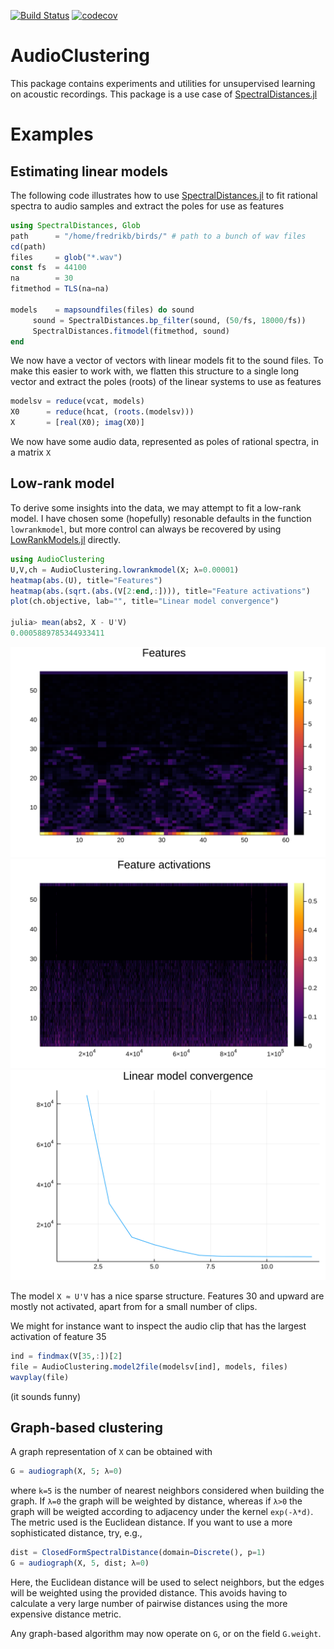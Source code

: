 [![Build Status](https://travis-ci.org/baggepinnen/AudioClustering.jl.svg?branch=master)](https://travis-ci.org/baggepinnen/AudioClustering.jl)
[![codecov](https://codecov.io/gh/baggepinnen/AudioClustering.jl/branch/master/graph/badge.svg)](https://codecov.io/gh/baggepinnen/AudioClustering.jl)

# AudioClustering
This package contains experiments and utilities for unsupervised learning on acoustic recordings. This package is a use case of [SpectralDistances.jl](https://github.com/baggepinnen/SpectralDistances.jl)

# Examples

## Estimating linear models
The following code illustrates how to use [SpectralDistances.jl](https://github.com/baggepinnen/SpectralDistances.jl) to fit rational spectra to audio samples and extract the poles for use as features
```julia
using SpectralDistances, Glob
path      = "/home/fredrikb/birds/" # path to a bunch of wav files
cd(path)
files     = glob("*.wav")
const fs  = 44100
na        = 30
fitmethod = TLS(na=na)

models    = mapsoundfiles(files) do sound
     sound = SpectralDistances.bp_filter(sound, (50/fs, 18000/fs))
     SpectralDistances.fitmodel(fitmethod, sound)
end
```
We now have a vector of vectors with linear models fit to the sound files. To make this easier to work with, we flatten this structure to a single long vector and extract the poles (roots) of the linear systems to use as features
```julia
modelsv = reduce(vcat, models)
X0      = reduce(hcat, (roots.(modelsv)))
X       = [real(X0); imag(X0)]
```

We now have some audio data, represented as poles of rational spectra, in a matrix `X`
## Low-rank model
To derive some insights into the data, we may attempt to fit a low-rank model. I have chosen some (hopefully) resonable defaults in the function `lowrankmodel`, but more control can always be recovered by using [LowRankModels.jl](https://github.com/madeleineudell/LowRankModels.jl) directly.
```julia
using AudioClustering
U,V,ch = AudioClustering.lowrankmodel(X; λ=0.00001)
heatmap(abs.(U), title="Features")
heatmap(abs.(sqrt.(abs.(V[2:end,:]))), title="Feature activations")
plot(ch.objective, lab="", title="Linear model convergence")

julia> mean(abs2, X - U'V)
0.0005889785344933411
```
![window](figs/features.svg)
![window](figs/featureact.svg)
![window](figs/convergence.svg)

The model `X ≈ U'V` has a nice sparse structure. Features 30 and upward are mostly not activated, apart from for a small number of clips.

We might for instance want to inspect the audio clip that has the largest activation of feature 35
```julia
ind = findmax(V[35,:])[2]
file = AudioClustering.model2file(modelsv[ind], models, files)
wavplay(file)
```
(it sounds funny)

## Graph-based clustering
A graph representation of `X` can be obtained with
```julia
G = audiograph(X, 5; λ=0)
```
where `k=5` is the number of nearest neighbors considered when building the graph. If `λ=0` the graph will be weighted by distance, whereas if  `λ>0` the graph will be weigted according to adjacency under the kernel `exp(-λ*d)`. The metric used is the Euclidean distance. If you want to use a more sophisticated distance, try, e.g.,
```julia
dist = ClosedFormSpectralDistance(domain=Discrete(), p=1)
G = audiograph(X, 5, dist; λ=0)
```
Here, the Euclidean distance will be used to select neighbors, but the edges will be weighted using the provided distance. This avoids having to calculate a very large number of pairwise distances using the more expensive distance metric.

Any graph-based algorithm may now operate on `G`, or on the field `G.weight`.
